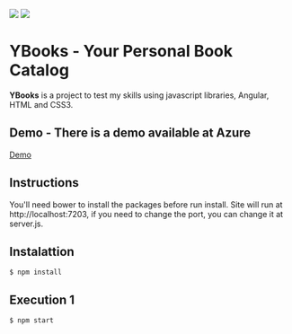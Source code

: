 ![](https://img.shields.io/github/v/release/danielancines/my-books?color=blue&label=Version)
![](https://img.shields.io/github/package-json/v/danielancines/my-books?color=red&label=Development)
# YBooks - Your Personal Book Catalog

**YBooks** is a project to test my skills using javascript libraries, Angular, HTML and CSS3.

## Demo - There is a demo available at Azure

[Demo](http://ybooks.azurewebsites.net/) 

## Instructions
You'll need bower to install the packages before run install.
Site will run at http://localhost:7203, if you need to change the port, you can change it at server.js.

## Instalattion

```
$ npm install
```

## Execution 1

```
$ npm start
```
